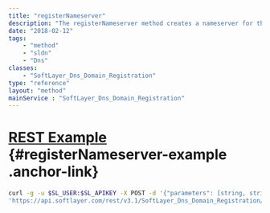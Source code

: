 ```yaml
---
title: "registerNameserver"
description: "The registerNameserver method creates a nameserver for the domain. "
date: "2018-02-12"
tags:
    - "method"
    - "sldn"
    - "Dns"
classes:
    - "SoftLayer_Dns_Domain_Registration"
type: "reference"
layout: "method"
mainService : "SoftLayer_Dns_Domain_Registration"
---
```


# [REST Example](#registerNameserver-example) <a href="/article/rest/"><i class="fas fa-question"></i></a> {#registerNameserver-example .anchor-link} 
```bash
curl -g -u $SL_USER:$SL_APIKEY -X POST -d '{"parameters": [string, string]}' \
'https://api.softlayer.com/rest/v3.1/SoftLayer_Dns_Domain_Registration/{SoftLayer_Dns_Domain_RegistrationID}/registerNameserver'
```
